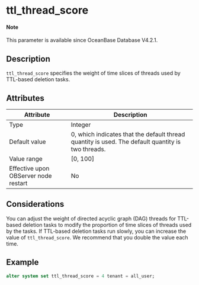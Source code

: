 # ttl_thread_score

<main id="notice" type='explain'>

  <h4>Note</h4>

  <p>This parameter is available since OceanBase Database V4.2.1. </p>

</main>

## Description

`ttl_thread_score` specifies the weight of time slices of threads used by TTL-based deletion tasks. 

## Attributes

| **Attribute** | **Description** |
| --- | --- |
| Type | Integer |
| Default value | 0, which indicates that the default thread quantity is used. The default quantity is two threads. |
| Value range | [0, 100] |
| Effective upon OBServer node restart | No |

## Considerations

You can adjust the weight of directed acyclic graph (DAG) threads for TTL-based deletion tasks to modify the proportion of time slices of threads used by the tasks. 
If TTL-based deletion tasks run slowly, you can increase the value of `ttl_thread_score`. We recommend that you double the value each time. 

## Example

```sql
alter system set ttl_thread_score = 4 tenant = all_user;
```
